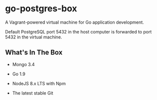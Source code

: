# go-postgres-box

A Vagrant-powered virtual machine for Go application development.

Default PostgreSQL port 5432 in the host computer is forwarded to port 5432 in the virtual machine.

## What's In The Box

* Mongo 3.4

* Go 1.9

* NodeJS 8.x LTS with Npm

* The latest stable Git
